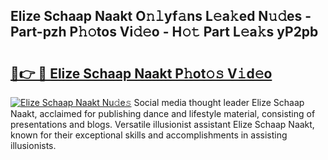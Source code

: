 ## Elize Schaap Naakt O𝚗𝚕yf𝚊ns L𝚎a𝚔ed N𝚞𝚍es - Part-pzh P𝚑𝚘tos Vi𝚍𝚎o - H𝚘𝚝 Part L𝚎a𝚔s yP2pb

# <h2><a href="http://kfexvp.oniu.top/?m=Elize+Schaap+Naakt">🔗👉 🔴 Elize Schaap Naakt P𝚑ot𝚘𝚜 V𝚒d𝚎o</a></h2>

[![Elize Schaap Naakt Nu𝚍e𝚜](https://i.imgur.com/0qMVB7G.gif)](http://kfexvp.oniu.top/?m=Elize+Schaap+Naakt)
Social media thought leader Elize Schaap Naakt, acclaimed for publishing dance and lifestyle material, consisting of presentations and blogs. Versatile illusionist assistant Elize Schaap Naakt, known for their exceptional skills and accomplishments in assisting illusionists.  
